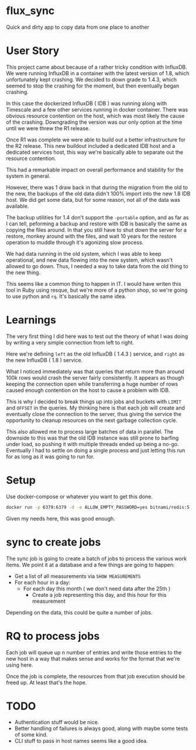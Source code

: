 # flux_sync

Quick and dirty app to copy data from one place to another

# User Story

This project came about because of a rather tricky condition with InfluxDB.  We were running
InfluxDB in a container with the latest version of 1.8, which unfortunately kept crashing.
We decided to down grade to 1.4.3, which seemed to stop the crashing for the moment, but then
eventually began crashing.

In this case the dockerized InfluxDB ( IDB ) was running along with Timescale and a few other
services running in docker container.  There was obvious resource contention on the host, which
was most likely the cause of the crashing.  Downgrading the version was our only option at the
time until we were threw the R1 release.

Once R1 was complete we were able to build out a better infrastructure for the R2 release.  This 
new buildout included a dedicated IDB host and a dedicated services host, this way we're basically
able to separate out the resource contention.

This had a remarkable impact on overall performance and stability for the system in general.

However, there was 1 draw back in that during the migration from the old to the new, the backups
of the old data didn't 100% import into the new 1.8 IDB host.  We did get some data, but for
some reason, not all of the data was available.

The backup utilities for 1.4 don't support the `-portable` option, and as far as I can tell, peforming
a backup and restore with IDB is basically the same as copying the files around.  In that
you still have to shut down the server for a restore, monkey around with the files, and wait
10 years for the restore operation to muddle through it's agonizing slow process.

We had data running in the old system, which I was able to keep operational, and new data flowing
into the new system, which wasn't allowed to go down.  Thus, I needed a way to take data from the 
old thing to the new thing.

This seems like a common thing to happen in IT.  I would have writen this tool in Ruby using
resque, but we're more of a python shop, so we're going to use python and `rq`.  It's basically
the same idea.

# Learnings

The very first thing I did here was to test out the theory of what I was doing by writing a very
simple connection from left to right.

Here we're defining `left` as the old InfluxDB ( 1.4.3 ) service, and `right` as the new InfluxDB ( 1.8 )
service.

What I noticed immediately was that queries that return more than around 100k rows would crash the
server fairly consistently.  It appears as though keeping the connection open while transferring
a huge number of rows caused enough contention on the host to cause a problem with IDB.

This is why I decided to break things up into jobs and buckets with `LIMIT` and `OFFSET` in the queries. 
My thinking here is that each job will create and eventually close the connection to the server,
thus giving the service the opportunity to cleanup resources on the next garbage collection cycle.

This also allowed me to process large batches of data in parallel.  The downside to this was that
the old IDB instance was still prone to barfing under load, so pushing it with multiple threads
ended up being a no-go.  Eventually I had to settle on doing a single process and just letting
this run for as long as it was going to run for.

# Setup

Use docker-compose or whatever you want to get this done.

```bash
docker run -p 6379:6379 -d -e ALLOW_EMPTY_PASSWORD=yes bitnami/redis:5.0
```

Given my needs here, this was good enough.

# sync to create jobs

The sync job is going to create a batch of jobs to process the various work items.  We point it at a database
and a few things are going to happen:

* Get a list of all measurements via `SHOW MEASUREMENTS`
* For each hour in a day:
  * For each day this month ( we don't need data after the 25th )
    * Create a job representing this day, and this hour for this measurement

Depending on the data, this could be quite a number of jobs.

# RQ to process jobs

Each job will queue up n number of entries and write those entries to the new host in a way that makes
sense and works for the format that we're using here.

Once the job is complete, the resources from that job execution should be freed up.  At least that's the hope.

# TODO

* Authentication stuff would be nice.
* Better handling of failures is always good, along with maybe some tests of some kind.
* CLI stuff to pass in host names seems like a good idea.
